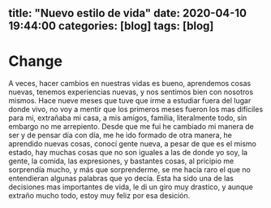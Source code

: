 title:  "Nuevo estilo de vida"
date:   2020-04-10 19:44:00
categories: [blog]
tags: [blog]
---

# Change
A veces, hacer cambios en nuestras vidas es bueno, aprendemos cosas nuevas, tenemos experiencias nuevas, y nos sentimos bien con nosotros mismos.
Hace nueve meses que tuve que irme a estudiar fuera del lugar donde vivo, no voy a mentir que los primeros meses fueron los mas difíciles para mi, extrañaba mi casa, a mis amigos, familia, literalmente todo, sin embargo no me arrepiento. 
Desde que me fui he cambiado mi manera de ser y de pensar día con día, me he ido formado de otra manera, he aprendido nuevas cosas, conocí gente nueva, a pesar de que es el mismo estado, hay muchas cosas que no son iguales a las de donde yo soy, la gente, la comida, las expresiones, y bastantes cosas, al pricipio me sorprendía mucho, y más que sorprenderme, se me hacía raro el que no entendieran algunas palabras que yo decía.
Esta ha sido una de las decisiones mas importantes de vida, le di un giro muy drastico, y aunque extraño mucho todo, estoy muy feliz por esa desición.